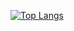 

[![Top Langs](https://github-readme-stats.vercel.app/api/top-langs/?username=anuraghazra)](https://github.com/xiaoxinxing66/Campus_communication_platform)
